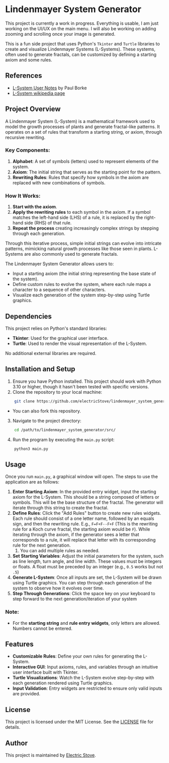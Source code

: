 # Lindenmayer System Generator
This project is currently a work in progress. Everything is usable, I am just working on the UI/UX on the main menu. I will also be working on adding zooming and scrolling once your image is generated.

This is a fun side project that uses Python's `Tkinter` and `Turtle` libraries to create and visualize Lindenmayer Systems (L-Systems). These systems, often used to generate fractals, can be customized by defining a starting axiom and some rules.

## References
- [L-System User Notes](https://paulbourke.net/fractals/lsys/) by Paul Borke
- [L-System wikipedia page](https://en.wikipedia.org/wiki/L-system)

## Project Overview

A Lindenmayer System (L-System) is a mathematical framework used to model the growth processes of plants and generate fractal-like patterns. It operates on a set of rules that transform a starting string, or axiom, through recursive rewriting.

### Key Components:
1. **Alphabet**: A set of symbols (letters) used to represent elements of the system.
2. **Axiom**: The initial string that serves as the starting point for the pattern.
3. **Rewriting Rules**: Rules that specify how symbols in the axiom are replaced with new combinations of symbols.

### How It Works:
1. **Start with the axiom**.
2. **Apply the rewriting rules** to each symbol in the axiom. If a symbol matches the left-hand side (LHS) of a rule, it is replaced by the right-hand side (RHS) of that rule.
3. **Repeat the process** creating increasingly complex strings by stepping through each generation.

Through this iterative process, simple initial strings can evolve into intricate patterns, mimicking natural growth processes like those seen in plants. L-Systems are also commonly used to generate fractals.

The Lindenmayer System Generator allows users to:
- Input a starting axiom (the initial string representing the base state of the system).
- Define custom rules to evolve the system, where each rule maps a character to a sequence of other characters.
- Visualize each generation of the system step-by-step using Turtle graphics.

## Dependencies

This project relies on Python's standard libraries:

- **Tkinter**: Used for the graphical user interface.
- **Turtle**: Used to render the visual representation of the L-System.

No additional external libraries are required.

## Installation and Setup

1. Ensure you have Python installed. This project should work with Python 3.10 or higher, though it hasn't been tested with specific versions.
2. Clone the repository to your local machine:
```bash
    git clone https://github.com/electricStove/lindenmayer_system_generator.git
```
- You can also fork this repository.
3. Navigate to the project directory:
```bash
    cd /path/to/lindenmayer_system_generator/src/
```
4. Run the program by executing the `main.py` script:
```bash
    python3 main.py
```

## Usage

Once you run `main.py`, a graphical window will open. The steps to use the application are as follows:

1. **Enter Starting Axiom**: In the provided entry widget, input the starting axiom for the L-System. This should be a string composed of letters or symbols. This will be the base structure of the fractal. The generator will iterate through this string to create the fractal.
2. **Define Rules**: Click the "Add Rules" button to create new rules widgets. Each rule should consist of a one letter name, followed by an equals sign, and then the rewriting rule. E.g., `F=F+F--F+F` (This is the rewriting rule for a Koch curve fractal, the starting axiom would be `F`). While iterating through the axiom, if the generator sees a letter that corresponds to a rule, it will replace that letter with its corresponding rule for the next generation.
   1. You can add multiple rules as needed.
4. **Set Starting Variables**: Adjust the initial parameters for the system, such as line length, turn angle, and line width. These values must be integers or floats. A float must be preceded by an integer (e.g., `0.5` works but not `.5`)
5. **Generate L-System**: Once all inputs are set, the L-System will be drawn using Turtle graphics. You can step through each generation of the system to observe how it evolves over time.
6. **Step Through Generations**: Click the space key on your keyboard to step forward to the next generation/iteration of your system

### Note:
- For the **starting string** and **rule entry widgets**, only letters are allowed. Numbers cannot be entered.

## Features

- **Customizable Rules**: Define your own rules for generating the L-System.
- **Interactive GUI**: Input axioms, rules, and variables through an intuitive user interface built with Tkinter.
- **Turtle Visualizations**: Watch the L-System evolve step-by-step with each generation rendered using Turtle graphics.
- **Input Validation**: Entry widgets are restricted to ensure only valid inputs are provided.

## License

This project is licensed under the MIT License. See the [LICENSE](./LICENSE) file for details.

## Author

This project is maintained by [Electric Stove](https://github.com/electricStove).

